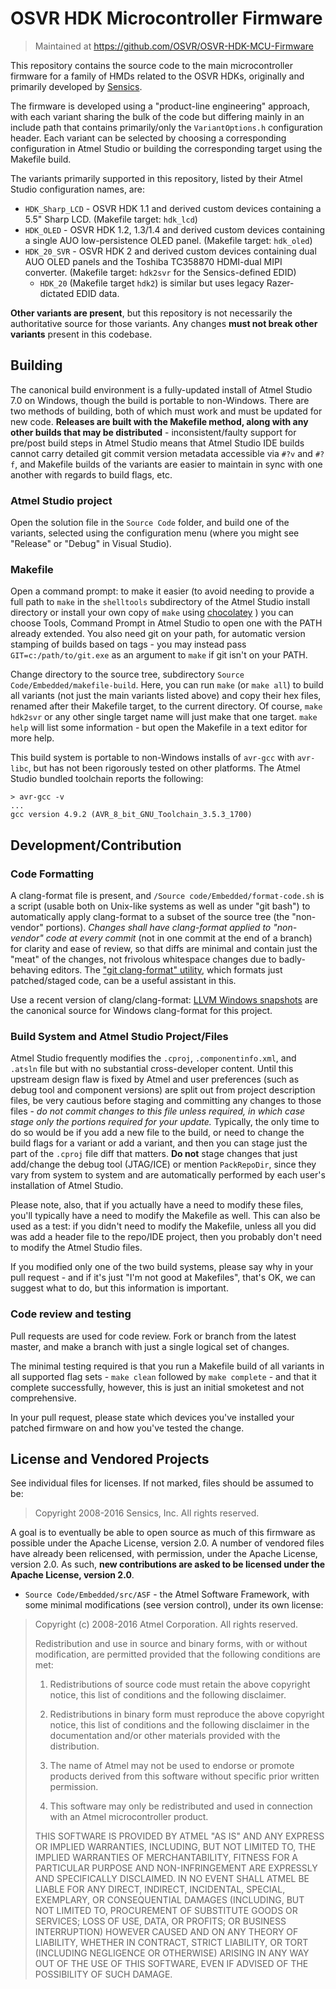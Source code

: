 # OSVR HDK Microcontroller Firmware
> Maintained at <https://github.com/OSVR/OSVR-HDK-MCU-Firmware>

This repository contains the source code to the main microcontroller firmware for a family of HMDs related to the OSVR HDKs, originally and primarily developed by [Sensics](http://sensics.com).

The firmware is developed using a "product-line engineering" approach, with each variant sharing the bulk of the code but differing mainly in an include path that contains primarily/only the `VariantOptions.h` configuration header. Each variant can be selected by choosing a corresponding configuration in Atmel Studio or building the corresponding target using the Makefile build.

The variants primarily supported in this repository, listed by their Atmel Studio configuration names, are:

- `HDK_Sharp_LCD` - OSVR HDK 1.1 and derived custom devices containing a 5.5" Sharp LCD. (Makefile target: `hdk_lcd`)
- `HDK_OLED` - OSVR HDK 1.2, 1.3/1.4 and derived custom devices containing a single AUO low-persistence OLED panel. (Makefile target: `hdk_oled`)
- `HDK_20_SVR` - OSVR HDK 2 and derived custom devices containing dual AUO OLED panels and the Toshiba TC358870 HDMI-dual MIPI converter. (Makefile target: `hdk2svr` for the Sensics-defined EDID)
    - `HDK_20` (Makefile target `hdk2`) is similar but uses legacy Razer-dictated EDID data.

**Other variants are present**, but this repository is not necessarily the authoritative source for those variants. Any changes **must not break other variants** present in this codebase.

## Building
The canonical build environment is a fully-updated install of Atmel Studio 7.0 on Windows, though the build is portable to non-Windows.
There are two methods of building, both of which must work and must be updated for new code.
**Releases are built with the Makefile method, along with any other builds that may be distributed** - inconsistent/faulty support for pre/post build steps in Atmel Studio means that Atmel Studio IDE builds cannot carry detailed git commit version metadata accessible via `#?v` and `#?f`, and Makefile builds of the variants are easier to maintain in sync with one another with regards to build flags, etc.

### Atmel Studio project
Open the solution file in the `Source Code` folder, and build one of the variants, selected using the configuration menu (where you might see "Release" or "Debug" in Visual Studio).

### Makefile
Open a command prompt: to make it easier (to avoid needing to provide a full path to `make` in the `shelltools` subdirectory of the Atmel Studio install directory or install your own copy of `make` using [chocolatey](https://chocolatey.org) ) you can choose Tools, Command Prompt in Atmel Studio to open one with the PATH already extended. You also need git on your path, for automatic version stamping of builds based on tags - you may instead pass `GIT=c:/path/to/git.exe` as an argument to `make` if git isn't on your PATH.

Change directory to the source tree, subdirectory `Source Code/Embedded/makefile-build`. Here, you can run `make` (or `make all`) to build all variants (not just the main variants listed above) and copy their hex files, renamed after their Makefile target, to the current directory. Of course, `make hdk2svr` or any other single target name will just make that one target. `make help` will list some information - but open the Makefile in a text editor for more help.

This build system is portable to non-Windows installs of `avr-gcc` with `avr-libc`, but has not been rigorously tested on other platforms. The Atmel Studio bundled toolchain reports the following:

```
> avr-gcc -v
...
gcc version 4.9.2 (AVR_8_bit_GNU_Toolchain_3.5.3_1700)
```

## Development/Contribution

### Code Formatting
A clang-format file is present, and `/Source code/Embedded/format-code.sh` is a script (usable both on Unix-like systems as well as under "git bash") to automatically apply clang-format to a subset of the source tree (the "non-vendor" portions).
*Changes shall have clang-format applied to "non-vendor" code at every commit* (not in one commit at the end of a branch) for clarity and ease of review, so that diffs are minimal and contain just the "meat" of the changes, not frivolous whitespace changes due to badly-behaving editors.
The ["git clang-format" utility](https://llvm.org/svn/llvm-project/cfe/trunk/tools/clang-format/git-clang-format), which formats just patched/staged code, can be a useful assistant in this.

Use a recent version of clang/clang-format: [LLVM Windows snapshots](http://llvm.org/builds/) are the canonical source for Windows clang-format for this project.

### Build System and Atmel Studio Project/Files
Atmel Studio frequently modifies the `.cproj`, `.componentinfo.xml`, and `.atsln` file but with no substantial cross-developer content.
Until this upstream design flaw is fixed by Atmel and user preferences (such as debug tool and component versions) are split out from project description files, be very cautious before staging and committing any changes to those files - *do not commit changes to this file unless required, in which case stage only the portions required for your update.*
Typically, the only time to do so would be if you add a new file to the build, or need to change the build flags for a variant or add a variant, and then you can stage just the part of the `.cproj` file diff that matters.
**Do not** stage changes that just add/change the debug tool (JTAG/ICE) or mention `PackRepoDir`, since they vary from system to system and are automatically performed by each user's installation of Atmel Studio.

Please note, also, that if you actually have a need to modify these files, you'll typically have a need to modify the Makefile as well.
This can also be used as a test: if you didn't need to modify the Makefile, unless all you did was add a header file to the repo/IDE project, then you probably don't need to modify the Atmel Studio files.

If you modified only one of the two build systems, please say why in your pull request - and if it's just "I'm not good at Makefiles", that's OK, we can suggest what to do, but this information is important.

### Code review and testing
Pull requests are used for code review. Fork or branch from the latest master, and make a branch with just a single logical set of changes.

The minimal testing required is that you run a Makefile build of all variants in all supported flag sets - `make clean` followed by `make complete` - and that it complete successfully, however, this is just an initial smoketest and not comprehensive.

In your pull request, please state which devices you've installed your patched firmware on and how you've tested the change.

## License and Vendored Projects

See individual files for licenses. If not marked, files should be assumed to be:

> Copyright 2008-2016 Sensics, Inc. All rights reserved.

A goal is to eventually be able to open source as much of this firmware as possible under the Apache License, version 2.0. A number of vendored files have already been relicensed, with permission, under the Apache License, version 2.0. As such, **new contributions are asked to be licensed under the Apache License, version 2.0**.

- `Source Code/Embedded/src/ASF` - the Atmel Software Framework, with some minimal modifications (see version control), under its own license:

> Copyright (c) 2008-2016 Atmel Corporation. All rights reserved.
>
> Redistribution and use in source and binary forms, with or without
> modification, are permitted provided that the following conditions are met:
>
> 1. Redistributions of source code must retain the above copyright notice,
>    this list of conditions and the following disclaimer.
>
> 2. Redistributions in binary form must reproduce the above copyright notice,
>    this list of conditions and the following disclaimer in the documentation
>    and/or other materials provided with the distribution.
>
> 3. The name of Atmel may not be used to endorse or promote products derived
>    from this software without specific prior written permission.
>
> 4. This software may only be redistributed and used in connection with an
>    Atmel microcontroller product.
>
> THIS SOFTWARE IS PROVIDED BY ATMEL "AS IS" AND ANY EXPRESS OR IMPLIED
> WARRANTIES, INCLUDING, BUT NOT LIMITED TO, THE IMPLIED WARRANTIES OF
> MERCHANTABILITY, FITNESS FOR A PARTICULAR PURPOSE AND NON-INFRINGEMENT ARE
> EXPRESSLY AND SPECIFICALLY DISCLAIMED. IN NO EVENT SHALL ATMEL BE LIABLE FOR
> ANY DIRECT, INDIRECT, INCIDENTAL, SPECIAL, EXEMPLARY, OR CONSEQUENTIAL
> DAMAGES (INCLUDING, BUT NOT LIMITED TO, PROCUREMENT OF SUBSTITUTE GOODS
> OR SERVICES; LOSS OF USE, DATA, OR PROFITS; OR BUSINESS INTERRUPTION)
> HOWEVER CAUSED AND ON ANY THEORY OF LIABILITY, WHETHER IN CONTRACT,
> STRICT LIABILITY, OR TORT (INCLUDING NEGLIGENCE OR OTHERWISE) ARISING IN
> ANY WAY OUT OF THE USE OF THIS SOFTWARE, EVEN IF ADVISED OF THE
> POSSIBILITY OF SUCH DAMAGE.
